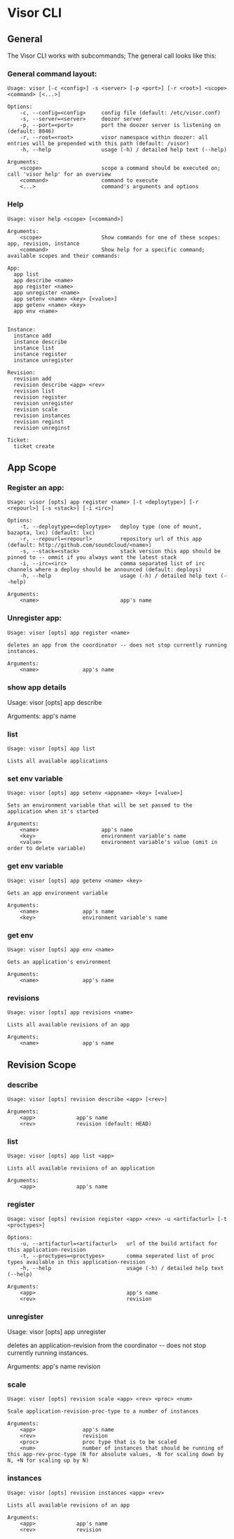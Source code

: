 Visor CLI
=========

General
------

The Visor CLI works with subcommands; The general call looks like this:

### General command layout:

    Usage: visor [-c <config>] -s <server> [-p <port>] [-r <root>] <scope> <command> [<...>]
    
    Options:
        -c, --config=<config>     config file (default: /etc/visor.conf)
        -s, --server=<server>     doozer server
        -p, --port=<port>         port the doozer server is listening on (default: 8046)
        -r, --root=<root>         visor namespace within doozer: all entries will be prepended with this path (default: /visor)
        -h, --help                usage (-h) / detailed help text (--help)
    
    Arguments:
        <scope>                   scope a command should be executed on; call 'visor help' for an overview
        <command>                 command to execute
        <...>                     command's arguments and options


### Help

    Usage: visor help <scope> [<command>]
    
    Arguments:
        <scope>                   Show commands for one of these scopes: app, revision, instance
        <command>                 Show help for a specific command; available scopes and their commands:
    
    App:
      app list       
      app describe <name>
      app register <name>
      app unregister <name>
      app setenv <name> <key> [<value>]
      app getenv <name> <key>
      app env <name>       
        
    
    Instance:
      instance add         
      instance describe    
      instance list        
      instance register    
      instance unregister  
    
    Revision:
      revision add         
      revision describe <app> <rev>
      revision list        
      revision register    
      revision unregister  
      revision scale       
      revision instances   
      revision reginst     
      revision unreginst   
    
    Ticket:
      ticket create

App Scope
---------

### Register an app:

    Usage: visor [opts] app register <name> [-t <deploytype>] [-r <repourl>] [-s <stack>] [-i <irc>]
    
    Options:
        -t, --deploytype=<deploytype>   deploy type (one of mount, bazapta, lxc) (default: lxc)
        -r, --repourl=<repourl>         repository url of this app (default: http://github.com/soundcloud/<name>)
        -s, --stack=<stack>             stack version this app should be pinned to -- ommit if you always want the latest stack
        -i, --irc=<irc>                 comma separated list of irc channels where a deploy should be announced (default: deploys)
        -h, --help                      usage (-h) / detailed help text (--help)
    
    Arguments:
        <name>                          app's name

### Unregister app:

    Usage: visor [opts] app register <name>
    
    deletes an app from the coordinator -- does not stop currently running instances.
    
    Arguments:
        <name>              app's name
        
### show app details

Usage: visor [opts] app describe <name>

Arguments:
    <name>              app's name

### list 

    Usage: visor [opts] app list
    
    Lists all available applications


### set env variable

    Usage: visor [opts] app setenv <appname> <key> [<value>]
    
    Sets an environment variable that will be set passed to the application when it's started
    
    Arguments:
        <name>                    app's name
        <key>                     environment variable's name
        <value>                   environment variable's value (omit in order to delete variable)

### get env variable
    
    Usage: visor [opts] app getenv <name> <key>
    
    Gets an app environment variable
    
    Arguments:
        <name>              app's name
        <key>               environment variable's name
    
### get env

    Usage: visor [opts] app env <name>
    
    Gets an application's environment
    
    Arguments:
        <name>              app's name

### revisions

    Usage: visor [opts] app revisions <name>
    
    Lists all available revisions of an app
    
    Arguments:
        <name>              app's name

Revision Scope
--------------

### describe

    Usage: visor [opts] revision describe <app> [<rev>]
    
    Arguments:
        <app>             app's name
        <rev>             revision (default: HEAD)

### list

    Usage: visor [opts] app list <app>
    
    Lists all available revisions of an application
    
    Arguments:
        <app>             app's name


### register

    Usage: visor [opts] revision register <app> <rev> -u <artifacturl> [-t <proctypes>]
    
    Options:
        -u, --artifacturl=<artifacturl>   url of the build artifact for this application-revision
        -t, --proctypes=<proctypes>       comma seperated list of proc types available in this application-revision
        -h, --help                        usage (-h) / detailed help text (--help)
    
    Arguments:
        <app>                             app's name
        <rev>                             revision


### unregister

   Usage: visor [opts] app unregister <app> <rev>
   
   deletes an application-revision from the coordinator -- does not stop currently running instances.
   
   Arguments:
       <app>             app's name
       <rev>             revision

### scale

    Usage: visor [opts] revision scale <app> <rev> <proc> <num>
    
    Scale application-revision-proc-type to a number of instances
    
    Arguments:
        <app>               app's name
        <rev>               revision
        <proc>              proc type that is to be scaled
        <num>               number of instances that should be running of this app-rev-proc-type (N for absolute values, -N for scaling down by N, +N for scaling up by N)

### instances

    Usage: visor [opts] revision instances <app> <rev>
    
    Lists all available revisions of an app
    
    Arguments:
        <app>             app's name
        <rev>             revision
